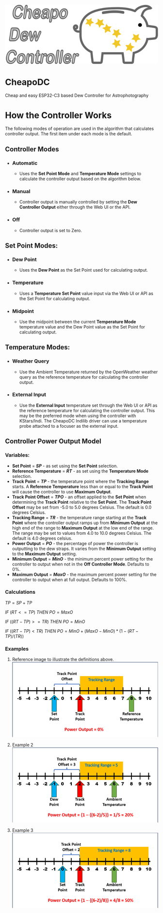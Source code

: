![CheapoDC Logo](images/logo.png)

# CheapoDC
Cheap and easy ESP32-C3 based Dew Controller for Astrophotography

# How the Controller Works

The following modes of operation are used in the algorithm that calculates controller output. The first item under each 
mode is the default.

## Controller Modes
* ### Automatic  
  * Uses the **Set Point Mode** and **Temperature Mode** settings to calculate the controller output based on the algorithm below.
* ### Manual
  * Controller output is manually controlled by setting the **Dew Controller Output** either through the Web UI or the API.
* ### Off
  * Controller output is set to Zero.

## Set Point Modes:
* ### Dew Point
  * Uses the **Dew Point** as the Set Point used for calculating output.
* ### Temperature
  * Uses a **Temperature Set Point** value input via the Web UI or API as the Set Point for calculating output.
* ### Midpoint
  * Use the midpoint between the current **Temperature Mode** temperature value and the Dew Point value as the Set Point for calculating output.

## Temperature Modes:
* ### Weather Query
  * Use the Ambient Temperature returned by the OpenWeather weather query as the reference temperature for calculating the controller output.
* ### External Input
  * Use the **External Input** temperature set through the Web UI or API as the reference temperature for calculating the controller output. This may be the preferred mode when using the controller with KStars/Indi. The CheapoDC Indilib driver can use a temperature probe attached to a focuser as the external input. 


## Controller Power Output Model
### Variables:
* **Set Point** = ***SP*** - as set using the **Set Point** selection.
* **Reference Temperature** = ***RT*** - as set using the **Temperature Mode** selection.
* **Track Point** = ***TP*** - the temperature point where the **Tracking Range** starts. A **Reference Temperature** less than or equal 
to the **Track Point** will cause the controller to use **Maximum Output**. 
* **Track Point Offset** = ***TPO*** - an offset applied to the **Set Point** when determining the **Track Point** relative to the **Set Point**. 
The **Track Point Offset** may be set from -5.0 to 5.0 degrees Celsius. The default is 0.0 degrees Celsius.
* **Tracking Range** = ***TR*** - the temperature range starting at the **Track Point** where the controller output ramps up from **Minimum Output** at the high end of the range to **Maximum Output** at the low end of the range. The range may be set to values from 
4.0 to 10.0 degrees Celsius. The default is 4.0 degrees celsius.
* **Power Output** = ***PO*** - the percentage of power the controller is outputting to the dew straps. It varies from the **Minimum Output** setting to the **Maximum Output** setting.
* **Minimum Output** = ***MinO*** - the minimum percent power setting for the controller to output when not in the **Off** **Controller Mode**. Defaults to 0%.
* **Maximum Output** = ***MaxO*** - the maximum percent power setting for the controller to output when at full output. Defaults to 100%.

### Calculations
$`TP = SP + TP`$

$`IF`$ $`(RT <= TP )`$ $`THEN`$ $`PO= MaxO`$

$`IF`$ $`(( RT - TP ) >= TR)`$ $`THEN`$ $`PO = MinO`$

$`IF`$ $`(( RT - TP) < TR)`$ $`THEN`$ $`PO = MinO + (MaxO - MinO) * ( 1 - (RT - TP)/(TR))`$

### Examples

1. Reference image to illustrate the definitions above.
![Example 1](images/example1.png)

2. Example 2
![Example 1](images/example2.png)

3. Example 3
![Example 1](images/example3.png)
        
        

        




